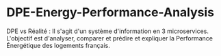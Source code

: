 # DPE-Energy-Performance-Analysis
DPE vs Réalité : Il s'agit d'un système d'information en 3 microservices. L'objectif est d'analyser, comparer et prédire et expliquer la Performance Énergétique des logements français.
